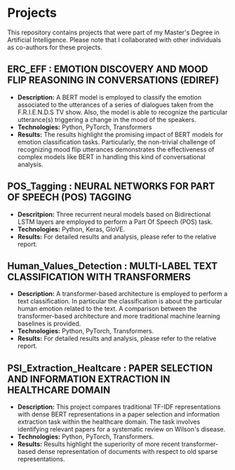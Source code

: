 # Projects
This repository contains projects that were part of my Master's Degree in Artificial Intelligence. Please note that I collaborated with other individuals as co-authors for these projects.

## ERC_EFF : EMOTION DISCOVERY AND MOOD FLIP REASONING IN CONVERSATIONS (EDIREF)
- **Description:** A BERT model is employed to classify the emotion associated to the utterances of a series of dialogues taken from the F.R.I.E.N.D.S TV show. Also, the model is able to recognize the particular utterance(s) triggering a change in the mood of the speakers. 
- **Technologies:** Python, PyTorch, Transformers
- **Results:** The results highlight the promising impact of BERT models for emotion classification tasks. Particularly, the non-trivial challenge of recognizing mood flip utterances demonstrates the effectiveness of complex models like BERT in handling this kind of conversational analysis.

## POS_Tagging : NEURAL NETWORKS FOR PART OF SPEECH (POS) TAGGING
- **Descritpion:** Three recurrent neural models based on Bidirectional LSTM layers are employed to perform a Part Of Speech (POS) task.
- **Technologies:** Python, Keras, GloVE.
- **Results:** For detailed results and analysis, please refer to the relative report.

## Human_Values_Detection : MULTI-LABEL TEXT CLASSIFICATION WITH TRANSFORMERS
- **Description:** A transformer-based architecture is employed to perform a text classification. In particular the classification is about the particular human emotion related to the text. A comparison between the transformer-based architecture and more traditional machine learning baselines is provided.
- **Technologies:** Python, PyTorch, Transformers.
- **Results:** For detailed results and analysis, please refer to the relative report.

## PSI_Extraction_Healtcare : PAPER SELECTION AND INFORMATION EXTRACTION IN HEALTHCARE DOMAIN
- **Description:** This project compares traditional TF-IDF representations with dense BERT representations in a paper selection and information extraction task within the healthcare domain. The task involves identifying relevant papers for a systematic review on Wilson's disease.
- **Technologies:** Python, PyTorch, Transformers.
- **Results:** Results highlight the superiority of more recent transformer-based dense representation of documents with respect to old sparse representations.
